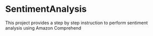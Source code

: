 # SentimentAnalysis
This project provides a step by step instruction to perform sentiment analysis using Amazon Comprehend
